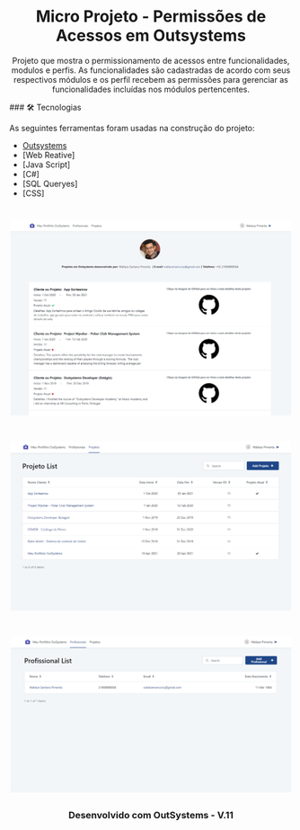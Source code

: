 <h1 align="center">Micro Projeto - Permissões de Acessos em Outsystems</h1>
<p align="center">Projeto que mostra o permissionamento de acessos entre funcionalidades, modulos e perfis. As funcionalidades são cadastradas de acordo com seus respectivos módulos e os perfil recebem as permissões para gerenciar as funcionalidades incluídas nos módulos pertencentes.</p>
### 🛠 Tecnologias

As seguintes ferramentas foram usadas na construção do projeto:

- [Outsystems](https://www.outsystems.com/)
- [Web Reative]
- [Java Script]
- [C#]
- [SQL Queryes]
- [CSS]

<h1 align="center">
    <img alt="" width="500" src="https://github.com/wallacemancciny/MeuPortfolioOutSystems/blob/main/home.png" />
</h1>

<h1 align="center">
    <img alt="" width="500" src="https://github.com/wallacemancciny/MeuPortfolioOutSystems/blob/main/Lista%20de%20Projetos.png" />
</h1>

<h1 align="center">
   <img alt="" width="500" src="https://github.com/wallacemancciny/MeuPortfolioOutSystems/blob/main/Cad%20Profissional.png" />
</h1>

<h3 align="center">
  Desenvolvido com OutSystems - V.11
</h3>

